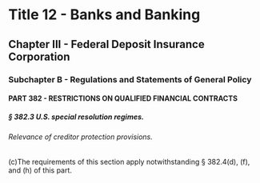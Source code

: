 
# Title 12 - Banks and Banking
## Chapter III - Federal Deposit Insurance Corporation
### Subchapter B - Regulations and Statements of General Policy
#### PART 382 - RESTRICTIONS ON QUALIFIED FINANCIAL CONTRACTS
##### § 382.3 U.S. special resolution regimes.
###### Relevance of creditor protection provisions.

(c)The requirements of this section apply notwithstanding § 382.4(d), (f), and (h) of this part.
